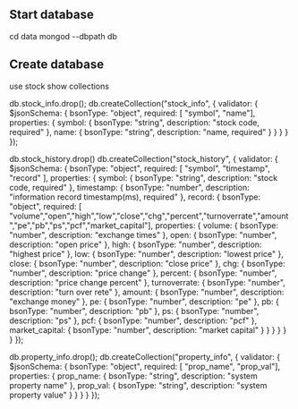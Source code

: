 ## Start database

cd data
mongod --dbpath db

## Create database
use stock
show collections

db.stock_info.drop();
db.createCollection("stock_info", {
   validator: {
      $jsonSchema: {
         bsonType: "object",
         required: [ "symbol", "name"],
         properties: {
            symbol: {
               bsonType: "string",
               description: "stock code, required"
            },
            name: {
               bsonType: "string",
               description: "name, required"
            }
          }
      }
   }
});

db.stock_history.drop()
db.createCollection("stock_history", {
   validator: {
      $jsonSchema: {
         bsonType: "object",
         required: [ "symbol", "timestamp", "record" ],
         properties: {
            symbol: {
               bsonType: "string",
               description: "stock code, required"
            },
            timestamp: {
               bsonType: "number",
               description: "information record timestamp(ms), required"
            },
            record: {
               bsonType: "object",
               required: [ "volume","open","high","low","close","chg","percent","turnoverrate","amount","pe","pb","ps","pcf","market_capital"],
               properties: {
                  volume: {
                     bsonType: "number",
                     description: "exchange times"
                  },
                  open: {
                     bsonType: "number",
                     description: "open price"
                  },
                  high: {
                     bsonType: "number",
                     description: "highest price"
                  },
                  low: {
                     bsonType: "number",
                     description: "lowest price"
                  },
                  close: {
                     bsonType: "number",
                     description: "close price"
                  },
                  chg: {
                     bsonType: "number",
                     description: "price change"
                  },
                  percent: {
                     bsonType: "number",
                     description: "price change percent"
                  },
                  turnoverrate: {
                     bsonType: "number",
                     description: "turn over rete"
                  },
                  amount: {
                     bsonType: "number",
                     description: "exchange money"
                  },
                  pe: {
                     bsonType: "number",
                     description: "pe"
                  },
                  pb: {
                     bsonType: "number",
                     description: "pb"
                  },
                  ps: {
                     bsonType: "number",
                     description: "ps"
                  },
                  pcf: {
                     bsonType: "number",
                     description: "pcf"
                  },
                  market_capital: {
                     bsonType: "number",
                     description: "market capital"
                  }
               }
            }
         }
      }
   }
});

db.property_info.drop();
db.createCollection("property_info", {
   validator: {
      $jsonSchema: {
         bsonType: "object",
         required: [ "prop_name", "prop_val"],
         properties: {
            prop_name: {
               bsonType: "string",
               description: "system property name"
            },
            prop_val: {
               bsonType: "string",
               description: "system property value"
            }
          }
      }
   }
});